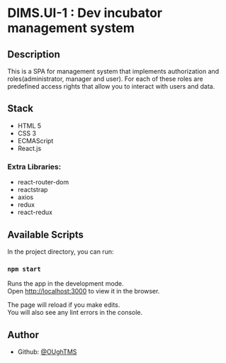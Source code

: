 # DIMS.UI-1 : Dev incubator management system

## Description

This is a SPA for management system that implements authorization and roles(administrator, manager and user). For each of these roles are predefined access rights that allow you to interact with users and data.

## Stack

- HTML 5
- CSS 3
- ECMAScript
- React.js

### Extra Libraries:

- react-router-dom
- reactstrap
- axios
- redux
- react-redux

## Available Scripts

In the project directory, you can run:

### `npm start`

Runs the app in the development mode.<br>
Open [http://localhost:3000](http://localhost:3000) to view it in the browser.

The page will reload if you make edits.<br>
You will also see any lint errors in the console.

## Author
- Github: [@OUghTMS](https://github.com/OUghTMS)
